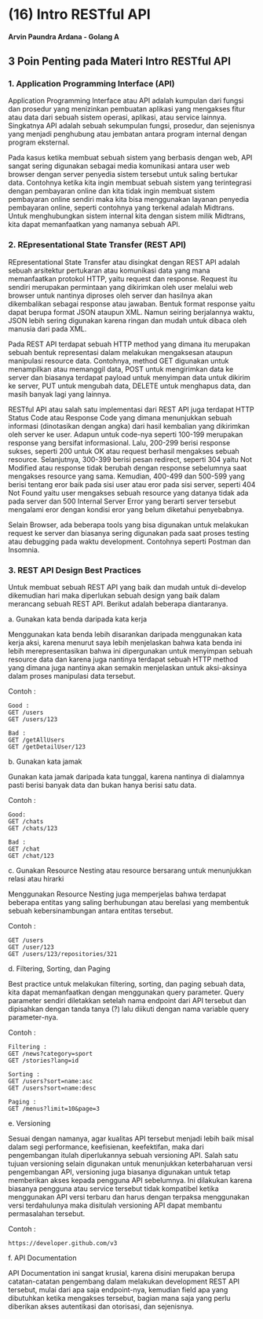 # (16) Intro RESTful API

#### Arvin Paundra Ardana - Golang A

## 3 Poin Penting pada Materi Intro RESTful API

### 1. Application Programming Interface (API)

Application Programming Interface atau API adalah kumpulan dari fungsi dan prosedur yang menizinkan pembuatan aplikasi yang mengakses fitur atau data dari sebuah sistem operasi, aplikasi, atau service lainnya. Singkatnya API adalah sebuah sekumpulan fungsi, prosedur, dan sejenisnya yang menjadi penghubung atau jembatan antara program internal dengan program eksternal.

Pada kasus ketika membuat sebuah sistem yang berbasis dengan web, API sangat sering digunakan sebagai media komunikasi antara user web browser dengan server penyedia sistem tersebut untuk saling bertukar data. Contohnya ketika kita ingin membuat sebuah sistem yang terintegrasi dengan pembayaran online dan kita tidak ingin membuat sistem pembayaran online sendiri maka kita bisa menggunakan layanan penyedia pembayaran online, seperti contohnya yang terkenal adalah Midtrans. Untuk menghubungkan sistem internal kita dengan sistem milik Midtrans, kita dapat memanfaatkan yang namanya sebuah API.

### 2. REpresentational State Transfer (REST API)

REpresentational State Transfer atau disingkat dengan REST API adalah sebuah arsitektur pertukaran atau komunikasi data yang mana memanfaatkan protokol HTTP, yaitu request dan response. Request itu sendiri merupakan permintaan yang dikirimkan oleh user melalui web browser untuk nantinya diproses oleh server dan hasilnya akan dikembalikan sebagai response atau jawaban. Bentuk format response yaitu dapat berupa format JSON ataupun XML. Namun seiring berjalannya waktu, JSON lebih sering digunakan karena ringan dan mudah untuk dibaca oleh manusia dari pada XML.

Pada REST API terdapat sebuah HTTP method yang dimana itu merupakan sebuah bentuk representasi dalam melakukan mengaksesan ataupun manipulasi resource data. Contohnya, method GET digunakan untuk menampilkan atau memanggil data, POST untuk mengirimkan data ke server dan biasanya terdapat payload untuk menyimpan data untuk dikirim ke server, PUT untuk mengubah data, DELETE untuk menghapus data, dan masih banyak lagi yang lainnya.

RESTful API atau salah satu implementasi dari REST API juga terdapat HTTP Status Code atau Response Code yang dimana menunjukkan sebuah informasi (dinotasikan dengan angka) dari hasil kembalian yang dikirimkan oleh server ke user. Adapun untuk code-nya seperti 100-199 merupakan response yang bersifat informasional. Lalu, 200-299 berisi response sukses, seperti 200 untuk OK atau request berhasil mengakses sebuah resource. Selanjutnya, 300-399 berisi pesan redirect, seperti 304 yaitu Not Modified atau response tidak berubah dengan response sebelumnya saat mengakses resource yang sama. Kemudian, 400-499 dan 500-599 yang berisi tentang eror baik pada sisi user atau eror pada sisi server, seperti 404 Not Found yaitu user mengakses sebuah resource yang datanya tidak ada pada server dan 500 Internal Server Error yang berarti server tersebut mengalami eror dengan kondisi eror yang belum diketahui penyebabnya.

Selain Browser, ada beberapa tools yang bisa digunakan untuk melakukan request ke server dan biasanya sering digunakan pada saat proses testing atau debugging pada waktu development. Contohnya seperti Postman dan Insomnia.

### 3. REST API Design Best Practices

Untuk membuat sebuah REST API yang baik dan mudah untuk di-develop dikemudian hari maka diperlukan sebuah design yang baik dalam merancang sebuah REST API. Berikut adalah beberapa diantaranya.

a. Gunakan kata benda daripada kata kerja

Menggunakan kata benda lebih disarankan daripada menggunakan kata kerja aksi, karena menurut saya lebih menjelaskan bahwa kata benda ini lebih merepresentasikan bahwa ini dipergunakan untuk menyimpan sebuah resource data dan karena juga nantinya terdapat sebuah HTTP method yang dimana juga nantinya akan semakin menjelaskan untuk aksi-aksinya dalam proses manipulasi data tersebut.

Contoh :

```
Good :
GET /users
GET /users/123

Bad :
GET /getAllUsers
GET /getDetailUser/123
```

b. Gunakan kata jamak

Gunakan kata jamak daripada kata tunggal, karena nantinya di dialamnya pasti berisi banyak data dan bukan hanya berisi satu data.

Contoh :

```
Good:
GET /chats
GET /chats/123

Bad :
GET /chat
GET /chat/123
```

c. Gunakan Resource Nesting atau resource bersarang untuk menunjukkan relasi atau hirarki

Menggunakan Resource Nesting juga memperjelas bahwa terdapat beberapa entitas yang saling berhubungan atau berelasi yang membentuk sebuah kebersinambungan antara entitas tersebut.

Contoh :

```
GET /users
GET /user/123
GET /users/123/repositories/321
```

d. Filtering, Sorting, dan Paging

Best practice untuk melakukan filtering, sorting, dan paging sebuah data, kita dapat memanfaatkan dengan menggunakan query parameter. Query parameter sendiri diletakkan setelah nama endpoint dari API tersebut dan dipisahkan dengan tanda tanya (?) lalu diikuti dengan nama variable query parameter-nya.

Contoh :

```
Filtering :
GET /news?category=sport
GET /stories?lang=id

Sorting :
GET /users?sort=name:asc
GET /users?sort=name:desc

Paging :
GET /menus?limit=10&page=3
```

e. Versioning

Sesuai dengan namanya, agar kualitas API tersebut menjadi lebih baik misal dalam segi performance, keefisienan, keefektifan, maka dari pengembangan itulah diperlukannya sebuah versioning API. Salah satu tujuan versioning selain digunakan untuk menunjukkan keterbaharuan versi pengembangan API, versioning juga biasanya digunakan untuk tetap memberikan akses kepada pengguna API sebelumnya. Ini dilakukan karena biasanya pengguna atau service tersebut tidak kompatibel ketika menggunakan API versi terbaru dan harus dengan terpaksa menggunakan versi terdahulunya maka disitulah versioning API dapat membantu permasalahan tersebut.

Contoh :

```
https://developer.github.com/v3
```

f. API Documentation

API Documentation ini sangat krusial, karena disini merupakan berupa catatan-catatan pengembang dalam melakukan development REST API tersebut, mulai dari apa saja endpoint-nya, kemudian field apa yang dibutuhkan ketika mengakses tersebut, bagian mana saja yang perlu diberikan akses autentikasi dan otorisasi, dan sejenisnya.
